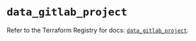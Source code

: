 # `data_gitlab_project`

Refer to the Terraform Registry for docs: [`data_gitlab_project`](https://registry.terraform.io/providers/gitlabhq/gitlab/18.5.0/docs/data-sources/project).
